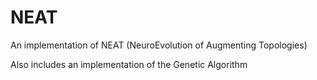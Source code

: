# NEAT
An implementation of NEAT (NeuroEvolution of Augmenting Topologies)

Also includes an implementation of the Genetic Algorithm
